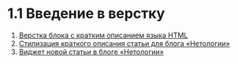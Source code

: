 # 1.1 Введение в верстку
1. [Верстка блока с кратким описанием языка HTML](./1-1)
2. [Стилизация краткого описания статьи для блога «Нетологии»](./1-2)
3. [Виджет новой статьи в блоге «Нетологии»](./1-3)